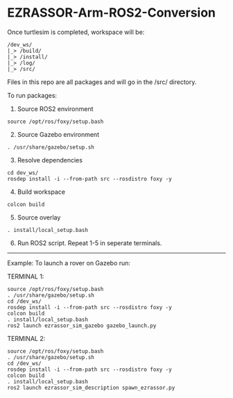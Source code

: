 # EZRASSOR-Arm-ROS2-Conversion

Once turtlesim is completed, workspace will be:

```
/dev_ws/
|_> /build/
|_> /install/
|_> /log/
|_> /src/
```

Files in this repo are all packages and will go in the /src/ directory.

To run packages:

1) Source ROS2 environment
```
source /opt/ros/foxy/setup.bash
```

2) Source Gazebo environment
```
. /usr/share/gazebo/setup.sh
```

3)  Resolve dependencies
```
cd dev_ws/
rosdep install -i --from-path src --rosdistro foxy -y
```

4) Build workspace
```
colcon build
```

5) Source overlay
```
. install/local_setup.bash
```

6) Run ROS2 script. Repeat 1-5 in seperate terminals.

-------------------------------------------------------

Example: To launch a rover on Gazebo run:

TERMINAL 1:
```
source /opt/ros/foxy/setup.bash
. /usr/share/gazebo/setup.sh
cd /dev_ws/
rosdep install -i --from-path src --rosdistro foxy -y
colcon build
. install/local_setup.bash
ros2 launch ezrassor_sim_gazebo gazebo_launch.py
```

TERMINAL 2:
```
source /opt/ros/foxy/setup.bash
. /usr/share/gazebo/setup.sh
cd /dev_ws/
rosdep install -i --from-path src --rosdistro foxy -y
colcon build
. install/local_setup.bash
ros2 launch ezrassor_sim_description spawn_ezrassor.py
```
